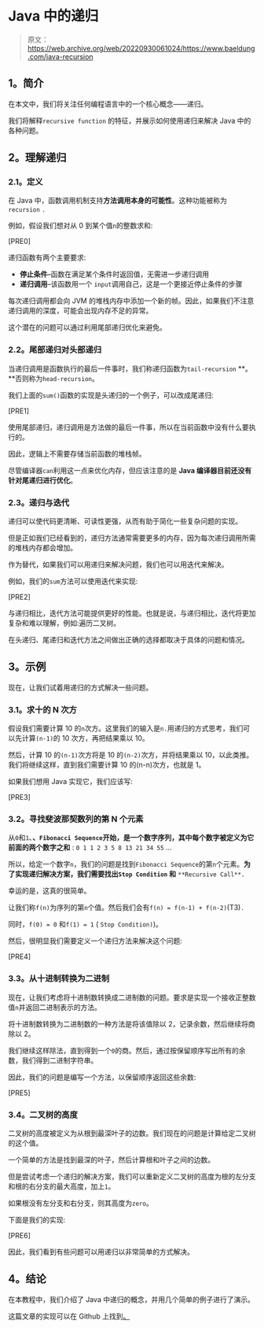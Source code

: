 # Java 中的递归

> 原文：<https://web.archive.org/web/20220930061024/https://www.baeldung.com/java-recursion>

## **1。简介**

在本文中，我们将关注任何编程语言中的一个核心概念——递归。

我们将解释`recursive function` 的特征，并展示如何使用递归来解决 Java 中的各种问题。

## **2。理解递归**

### **2.1。定义**

在 Java 中，函数调用机制支持**方法调用本身的可能性**。这种功能被称为`recursion` `.`

例如，假设我们想对从 0 到某个值`n`的整数求和:

[PRE0]

递归函数有两个主要要求:

*   **停止条件**–函数在满足某个条件时返回值，无需进一步递归调用
*   **递归调用**–该函数用一个 `input`调用自己，这是一个更接近停止条件的步骤

每次递归调用都会向 JVM 的堆栈内存中添加一个新的帧。因此，如果我们不注意递归调用的深度，可能会出现内存不足的异常。

这个潜在的问题可以通过利用尾部递归优化来避免。

### **2.2。尾部递归对头部递归**

当递归调用是函数执行的最后一件事时，我们称递归函数为`tail-recursion` **。**否则称为`head-recursion`。

我们上面的`sum()`函数的实现是头递归的一个例子，可以改成尾递归:

[PRE1]

使用尾部递归，递归调用是方法做的最后一件事，所以在当前函数中没有什么要执行的。

因此，逻辑上不需要存储当前函数的堆栈帧。

尽管编译器`can`利用这一点来优化内存，但应该注意的是 **Java 编译器目前还没有针对尾递归进行优化**。

### **2.3。递归与迭代**

递归可以使代码更清晰、可读性更强，从而有助于简化一些复杂问题的实现。

但是正如我们已经看到的，递归方法通常需要更多的内存，因为每次递归调用所需的堆栈内存都会增加。

作为替代，如果我们可以用递归来解决问题，我们也可以用迭代来解决。

例如，我们的`sum`方法可以使用迭代来实现:

[PRE2]

与递归相比，迭代方法可能提供更好的性能。也就是说，与递归相比，迭代将更加复杂和难以理解，例如:遍历二叉树。

在头递归、尾递归和迭代方法之间做出正确的选择都取决于具体的问题和情况。

## **3。示例**

现在，让我们试着用递归的方式解决一些问题。

### **3.1。求十的 N 次方**

假设我们需要计算 10 的`n`次方。这里我们的输入是`n.`用递归的方式思考，我们可以先计算`(n-1)`的 10 次方，再把结果乘以 10。

然后，计算 10 的`(n-1)`次方将是 10 的`(n-2)`次方，并将结果乘以 10，以此类推。我们将继续这样，直到我们需要计算 10 的(n-n)次方，也就是 1。

如果我们想用 Java 实现它，我们应该写:

[PRE3]

### **3.2。寻找斐波那契数列的第 N 个元素**

从`0`和`1`、**、`Fibonacci Sequence`开始，是一个数字序列，其中每个数字被定义为它前面的两个数字之和** : `0 1 1 2 3 5 8 13 21 34 55` …

所以，给定一个数字`n`，我们的问题是找到`Fibonacci Sequence`的第`n`个元素。**为了实现递归解决方案，我们需要找出`Stop Condition` 和** `**Recursive Call**.`

幸运的是，这真的很简单。

让我们称`f(n)`为序列的第`n`个值。然后我们会有`f(n) = f(n-1) + f(n-2)`(T3)`.`

同时，`f(0) = 0` 和`f(1) = 1` ( `Stop Condition)`)。

然后，很明显我们需要定义一个递归方法来解决这个问题:

[PRE4]

### **3.3。从十进制转换为二进制**

现在，让我们考虑将十进制数转换成二进制数的问题。要求是实现一个接收正整数值`n`并返回二进制表示的方法。

将十进制数转换为二进制数的一种方法是将该值除以 2，记录余数，然后继续将商除以 2。

我们继续这样除法，直到得到一个`0`的商。然后，通过按保留顺序写出所有的余数，我们得到二进制字符串。

因此，我们的问题是编写一个方法，以保留顺序返回这些余数:

[PRE5]

### **3.4。二叉树的高度**

二叉树的高度被定义为从根到最深叶子的边数。我们现在的问题是计算给定二叉树的这个值。

一个简单的方法是找到最深的叶子，然后计算根和叶子之间的边数。

但是尝试考虑一个递归的解决方案，我们可以重新定义二叉树的高度为根的左分支和根的右分支的最大高度，加上`1`。

如果根没有左分支和右分支，则其高度为`zero`。

下面是我们的实现:

[PRE6]

因此，我们看到有些问题可以用递归以非常简单的方式解决。

## **4。结论**

在本教程中，我们介绍了 Java 中递归的概念，并用几个简单的例子进行了演示。

这篇文章的实现可以在 Github 上找到[。](https://web.archive.org/web/20220523134007/https://github.com/eugenp/tutorials/tree/master/core-java-modules/core-java-lang)